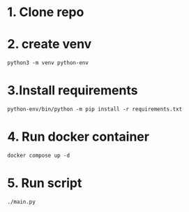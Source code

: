 # 1. Clone repo
# 2. create venv 
`python3 -m venv python-env`
# 3.Install requirements
`python-env/bin/python -m pip install -r requirements.txt`
# 4. Run docker container
`docker compose up -d`
# 5. Run script
`./main.py`
